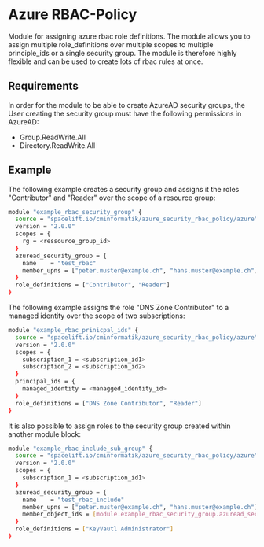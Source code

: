 # Azure RBAC-Policy

Module for assigning azure rbac role definitions. The module allows you to assign multiple role_definitions over multiple scopes to multiple principle_ids or a single security group.
The module is therefore highly flexible and can be used to create lots of rbac rules at once.

## Requirements

In order for the module to be able to create AzureAD security groups, the User creating the security group must have the following permissions in AzureAD:

- Group.ReadWrite.All
- Directory.ReadWrite.All

## Example

The following example creates a security group and assigns it the roles "Contributor" and "Reader" over the scope of a resource group:

```bash
module "example_rbac_security_group" {
  source = "spacelift.io/cminformatik/azure_security_rbac_policy/azure"
  version = "2.0.0"
  scopes = {
    rg = <ressource_group_id>
  }
  azuread_security_group = {
    name    = "test_rbac"
    member_upns = ["peter.muster@example.ch", "hans.muster@example.ch"]
  }
  role_definitions = ["Contributor", "Reader"]
}
```

The following example assigns the role "DNS Zone Contributor" to a managed identity over the scope of two subscriptions:

```bash
module "example_rbac_prinicpal_ids" {
  source = "spacelift.io/cminformatik/azure_security_rbac_policy/azure"
  version = "2.0.0"
  scopes = {
    subscription_1 = <subscription_id1>
    subscription_2 = <subscription_id2>
  }
  principal_ids = {
    managed_identity = <managged_identity_id>
  }
  role_definitions = ["DNS Zone Contributor", "Reader"]
}
```

It is also possible to assign roles to the security group created within another module block:

```bash
module "example_rbac_include_sub_group" {
  source = "spacelift.io/cminformatik/azure_security_rbac_policy/azure"
  version = "2.0.0"
  scopes = {
    subscription_1 = <subscription_id1>
  }
  azuread_security_group = {
    name    = "test_rbac_include"
    member_upns = ["peter.muster@example.ch", "hans.muster@example.ch"]
    member_object_ids = [module.example_rbac_security_group.azuread_security_group_object_id]
  }
  role_definitions = ["KeyVautl Administrator"]
}
```
